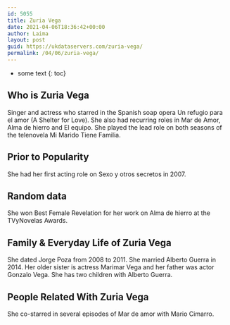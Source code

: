 ```yaml
---
id: 5055
title: Zuria Vega
date: 2021-04-06T18:36:42+00:00
author: Laima
layout: post
guid: https://ukdataservers.com/zuria-vega/
permalink: /04/06/zuria-vega/
---
```


* some text
{: toc}


## Who is Zuria Vega
                  
                  
                  
Singer and actress who starred in the Spanish soap opera Un refugio para el amor (A Shelter for Love). She also had recurring roles in Mar de Amor, Alma de hierro and El equipo. She played the lead role on both seasons of the telenovela Mi Marido Tiene Familia. 
                  
              
            
              
            
                
                
                
## Prior to Popularity
                  
                  
                  
She had her first acting role on Sexo y otros secretos in 2007.
                  
              
            
              
            
                
                
                
## Random data
                  
                  
                  
She won Best Female Revelation for her work on Alma de hierro at the TVyNovelas Awards.
                  
              
            
              
            
                
                
                
## Family & Everyday Life of Zuria Vega
                  
                  
                  
She dated Jorge Poza from 2008 to 2011. She married Alberto Guerra in 2014. Her older sister is actress Marimar Vega and her father was actor Gonzalo Vega. She has two children with Alberto Guerra. 
                  
              
            
              
            
                
                
                
## People Related With Zuria Vega
                  
                  
                  
She co-starred in several episodes of Mar de amor with Mario Cimarro.
                  
              
            
              
            
                
              
            
              
              
            
            
              
            
          
          
          